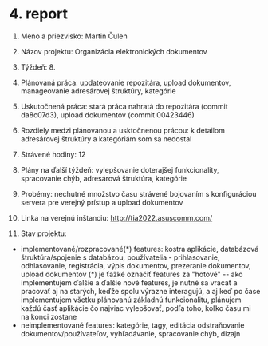 # 4. report
1. Meno a priezvisko: Martin Čulen
2. Názov projektu: Organizácia elektronických dokumentov
3. Týždeň: 8.
4. Plánovaná práca: updateovanie repozitára, upload dokumentov, manageovanie adresárovej štruktúry, kategórie
5. Uskutočnená práca: stará práca nahratá do repozitára (commit da8c07d3), upload dokumentov (commit 00423446)
6. Rozdiely medzi plánovanou a usktočnenou prácou: k detailom adresárovej štruktúry a kategóriám som sa nedostal
7. Strávené hodiny: 12
8. Plány na ďalší týždeň: vylepšovanie doterajšej funkcionality, spracovanie chýb, adresárová štruktúra, kategórie
9. Probémy: nechutné množstvo času strávené bojovaním s konfiguráciou servera pre verejný prístup a upload dokumentov

10. Linka na verejnú inštanciu: http://tia2022.asuscomm.com/
11. Stav projektu:
 - implementované/rozpracované(\*) features: kostra aplikácie, databázová štruktúra/spojenie s databázou, používatelia - prihlasovanie, odhlasovanie, registrácia, výpis dokumentov, prezeranie dokumentov, upload dokumentov
  (\*) je ťažké označiť features za "hotové" -- ako implementujem ďalšie a ďalšie nové features, je nutné sa vracať a pracovať aj na starých, keďže spolu výrazne interagujú, a aj keď po čase implementujem všetku plánovanú základnú funkcionalitu, plánujem každú časť aplikácie čo najviac vylepšovať, podľa toho, koľko času mi na konci zostane
 - neimplementované features: kategórie, tagy, editácia odstraňovanie dokumentov/používateľov, vyhľadávanie, spracovanie chýb, dizajn
